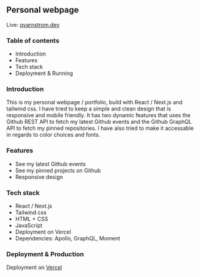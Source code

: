 ## Personal webpage

Live: [qvarnstrom.dev](https://qvarnstrom.dev/)

### Table of contents

- Introduction
- Features
- Tech stack
- Deployment & Running

### Introduction

This is my personal webpage / portfolio, build with React / Next.js and tailwind css. I have tried to keep a simple and clean design that is responsive and mobile friendly. It has two dynamic features that uses the Github REST API to fetch my latest Github events and the Github GraphQL API to fetch my pinned repositories. I have also tried to make it accessable in regards to color choices and fonts.

### Features

- See my latest Github events
- See my pinned projects on Github
- Responsive design

### Tech stack

- React / Next.js
- Tailwind css
- HTML + CSS
- JavaScript
- Deployment on Vercel
- Dependencies: Apollo, GraphQL, Moment

### Deployment & Production

Deployment on [Vercel](https://vercel.com/)
